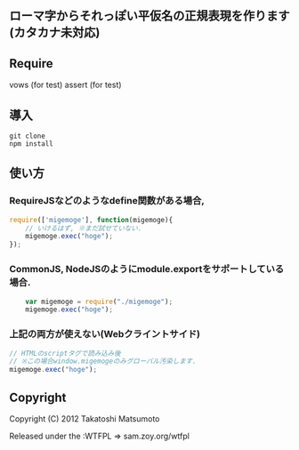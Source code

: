 ## ローマ字からそれっぽい平仮名の正規表現を作ります(カタカナ未対応)

## Require
vows (for test)
assert (for test)

## 導入
```
git clone
npm install
```

## 使い方

### RequireJSなどのようなdefine関数がある場合,

```javascript
require(['migemoge'], function(migemoge){
    // いけるはず, ※まだ試せていない.
    migemoge.exec("hoge");
});
```

### CommonJS, NodeJSのようにmodule.exportをサポートしている場合.

```javascript
    var migemoge = require("./migemoge");
    migemoge.exec("hoge");
```

### 上記の両方が使えない(Webクライントサイド)

```javascript
// HTMLのscriptタグで読み込み後
// ※この場合window.migemogeのみグローバル汚染します.
migemoge.exec("hoge");
```

## Copyright

Copyright (C) 2012 Takatoshi Matsumoto

Released under the :WTFPL => sam.zoy.org/wtfpl
